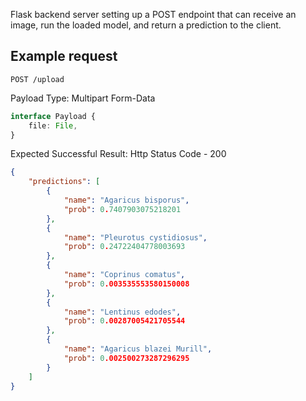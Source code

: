 Flask backend server setting up a POST endpoint that can receive an image, run the loaded model, and return a prediction to the client.

## Example request
```http request
POST /upload 
```

Payload Type: Multipart Form-Data

```typescript
interface Payload {
    file: File,
}
```

Expected Successful Result: Http Status Code - 200

```json
{
    "predictions": [
        {
            "name": "Agaricus bisporus",
            "prob": 0.7407903075218201
        },
        {
            "name": "Pleurotus cystidiosus",
            "prob": 0.24722404778003693
        },
        {
            "name": "Coprinus comatus",
            "prob": 0.003535553580150008
        },
        {
            "name": "Lentinus edodes",
            "prob": 0.00287005421705544
        },
        {
            "name": "Agaricus blazei Murill",
            "prob": 0.002500273287296295
        }
    ]
}

```

